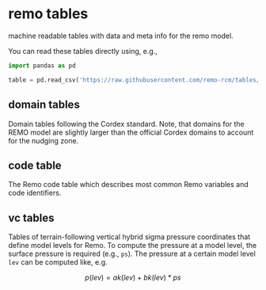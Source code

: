 # remo tables
machine readable tables with data and meta info for the remo model.

You can read these tables directly using, e.g.,


```python
import pandas as pd

table = pd.read_csv('https://raw.githubusercontent.com/remo-rcm/tables/master/code-list/code-list.csv')

```

## domain tables

Domain tables following the Cordex standard. Note, that domains for the REMO model are slightly larger
than the official Cordex domains to account for the nudging zone.

## code table

The Remo code table which describes most common Remo variables and code identifiers.

## vc tables

Tables of terrain-following vertical hybrid sigma pressure coordinates that define model levels for Remo.
To compute the pressure at a model level, the surface pressure is required (e.g., `ps`). The pressure at a
certain model level `lev` can be computed like, e.g.

```math
p(lev) =  ak(lev) + bk(lev) * ps
```
